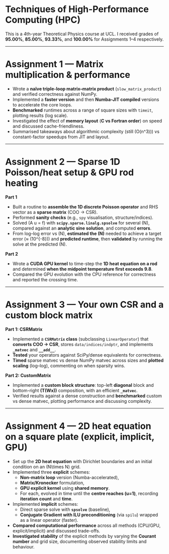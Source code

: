 # Techniques of High-Performance Computing (HPC)

This is a 4th-year Theoretical Physics course at UCL. I received grades of **95.00%**, **85.00%**, **93.33%**, and **100.00%** for Assignments 1–4 respectively.

---
# Assignment 1 — Matrix multiplication & performance
- Wrote a **naïve triple-loop matrix–matrix product** (`slow_matrix_product`) and verified correctness against NumPy.
- Implemented a **faster version** and then **Numba-JIT compiled** versions to accelerate the core loops.
- **Benchmarked** runtimes across a range of square sizes with `timeit`, plotting results (log scale).
- Investigated the effect of **memory layout** (**C vs Fortran order**) on speed and discussed cache-friendliness.
- Summarised takeaways about algorithmic complexity (still \(O(n^3)\)) vs constant-factor speedups from JIT and layout.
---
# Assignment 2 — Sparse 1D Poisson/heat setup & GPU rod heating
**Part 1**
- Built a routine to **assemble the 1D discrete Poisson operator** and RHS vector as a **sparse matrix** (COO → CSR).
- Performed **sanity checks** (e.g., `spy` visualisation, structure/indices).
- Solved \(A u = f\) with **`scipy.sparse.linalg.spsolve`** for several \(N\), compared against an **analytic sine solution**, and computed **errors**.
- From log–log error vs \(N\), **estimated the \(N\)** needed to achieve a target error (≈ \(10^{-8}\)) and **predicted runtime**, then **validated** by running the solve at the predicted \(N\).

**Part 2**
- Wrote a **CUDA GPU kernel** to time-step the **1D heat equation on a rod** and determined **when the midpoint temperature first exceeds 9.8**.
- Compared the GPU evolution with the CPU reference for correctness and reported the crossing time.
---
# Assignment 3 — Your own CSR and a custom block matrix
**Part 1: CSRMatrix**
- Implemented a **`CSRMatrix` class** (subclassing `LinearOperator`) that **converts COO → CSR**, stores `data/indices/indptr`, and implements **`_matvec`** and **`__add__`**.
- **Tested** your operators against SciPy/dense equivalents for correctness.
- **Timed** sparse matvec vs dense NumPy matvec across sizes and **plotted scaling** (log–log), commenting on when sparsity wins.

**Part 2: CustomMatrix**
- Implemented a **custom block structure**: top-left **diagonal** block and bottom-right **\(T(Wx)\)** composition, with an efficient **`_matvec`**.
- Verified results against a dense construction and **benchmarked** custom vs dense matvec, plotting performance and discussing complexity.
---
# Assignment 4 — 2D heat equation on a square plate (explicit, implicit, GPU)
- Set up the **2D heat equation** with Dirichlet boundaries and an initial condition on an \(N\times N\) grid.
- Implemented three **explicit** schemes:
  - **Non-matrix loop** version (Numba-accelerated),
  - **Matrix/Kronecker** formulation,
  - **GPU explicit kernel** using **shared memory**.
  - For each, evolved in time until the **centre reaches \(u=1\)**, recording **iteration count** and **time**.
- Implemented **implicit** schemes:
  - Direct sparse solve with **`spsolve`** (baseline),
  - **Conjugate Gradient with ILU preconditioning** (via `spilu`) wrapped as a linear operator (faster).
- **Compared computational performance** across all methods (CPU/GPU, explicit/implicit) and discussed trade-offs.
- **Investigated stability** of the explicit methods by varying the **Courant number** and grid size, documenting observed stability limits and behaviour.
